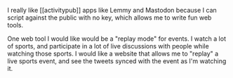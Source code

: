 I really like [[activitypub]] apps like Lemmy and Mastodon because I can script against the public with no key, which allows me to write fun web tools.

One web tool I would like would be a "replay mode" for events. I watch a lot of sports, and participate in a lot of live discussions with people while watching those sports. I would like a website that allows me to "replay" a live sports event, and see the tweets synced with the event as I'm watching it.
